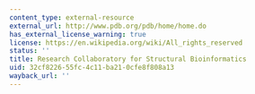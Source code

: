 ```yaml
---
content_type: external-resource
external_url: http://www.pdb.org/pdb/home/home.do
has_external_license_warning: true
license: https://en.wikipedia.org/wiki/All_rights_reserved
status: ''
title: Research Collaboratory for Structural Bioinformatics
uid: 32cf8226-55fc-4c11-ba21-0cfe8f808a13
wayback_url: ''
---
```

